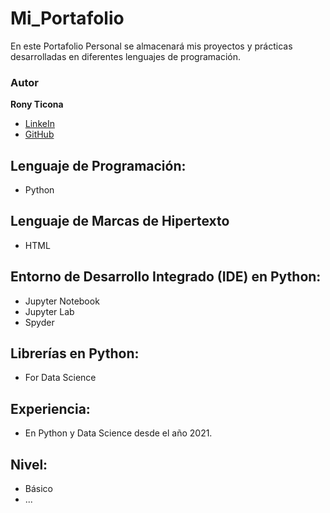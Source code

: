 # Mi_Portafolio
En este Portafolio Personal se almacenará mis proyectos y prácticas desarrolladas en diferentes lenguajes de programación.

### Autor
**Rony Ticona**

* [LinkeIn](https://www.linkedin.com/in/ronyticona1/)
* [GitHub](https://ronyticona1.github.io/Mi_Portafolio/)

## Lenguaje de Programación:
- Python

## Lenguaje de Marcas de Hipertexto
- HTML

## Entorno de Desarrollo Integrado (IDE) en Python:
- Jupyter Notebook
- Jupyter Lab
- Spyder

## Librerías en Python:
- For Data Science

## Experiencia:
- En Python y Data Science desde el año 2021.

## Nivel:
- Básico
- ...
